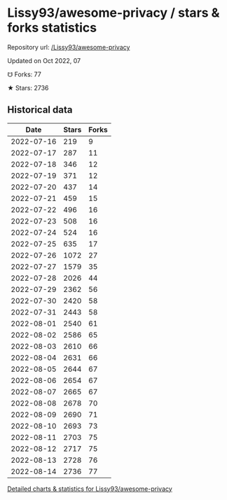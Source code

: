 # Lissy93/awesome-privacy / stars & forks statistics

Repository url: [/Lissy93/awesome-privacy](https://github.com/Lissy93/awesome-privacy)

Updated on Oct 2022, 07

☋ Forks: 77

★ Stars: 2736

## Historical data
| Date | Stars | Forks |
|------|-------|-------|
| 2022-07-16 | 219 | 9 | 
| 2022-07-17 | 287 | 11 | 
| 2022-07-18 | 346 | 12 | 
| 2022-07-19 | 371 | 12 | 
| 2022-07-20 | 437 | 14 | 
| 2022-07-21 | 459 | 15 | 
| 2022-07-22 | 496 | 16 | 
| 2022-07-23 | 508 | 16 | 
| 2022-07-24 | 524 | 16 | 
| 2022-07-25 | 635 | 17 | 
| 2022-07-26 | 1072 | 27 | 
| 2022-07-27 | 1579 | 35 | 
| 2022-07-28 | 2026 | 44 | 
| 2022-07-29 | 2362 | 56 | 
| 2022-07-30 | 2420 | 58 | 
| 2022-07-31 | 2443 | 58 | 
| 2022-08-01 | 2540 | 61 | 
| 2022-08-02 | 2586 | 65 | 
| 2022-08-03 | 2610 | 66 | 
| 2022-08-04 | 2631 | 66 | 
| 2022-08-05 | 2644 | 67 | 
| 2022-08-06 | 2654 | 67 | 
| 2022-08-07 | 2665 | 67 | 
| 2022-08-08 | 2678 | 70 | 
| 2022-08-09 | 2690 | 71 | 
| 2022-08-10 | 2693 | 73 | 
| 2022-08-11 | 2703 | 75 | 
| 2022-08-12 | 2717 | 75 | 
| 2022-08-13 | 2728 | 76 | 
| 2022-08-14 | 2736 | 77 | 


[Detailed charts & statistics for Lissy93/awesome-privacy](https://reviewgithub.com/rep/Lissy93/awesome-privacy)
